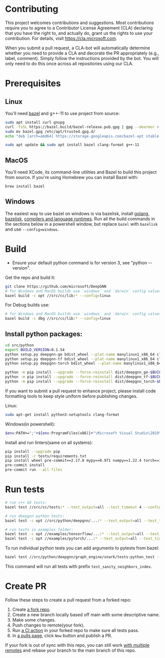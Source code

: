 # Contributing


This project welcomes contributions and suggestions. Most contributions require you to
agree to a Contributor License Agreement (CLA) declaring that you have the right to,
and actually do, grant us the rights to use your contribution. For details, visit
https://cla.microsoft.com.

When you submit a pull request, a CLA-bot will automatically determine whether you need
to provide a CLA and decorate the PR appropriately (e.g., label, comment). Simply follow the
instructions provided by the bot. You will only need to do this once across all repositories using our CLA.


# Prerequisites

## Linux

You'll need [bazel](https://docs.bazel.build/versions/master/install-ubuntu.html) and g++-11 to use project from source:

```bash
sudo apt install curl gnupg
curl -fsSL https://bazel.build/bazel-release.pub.gpg | gpg --dearmor > bazel.gpg
sudo mv bazel.gpg /etc/apt/trusted.gpg.d/
echo "deb [arch=amd64] https://storage.googleapis.com/bazel-apt stable jdk1.8" | sudo tee /etc/apt/sources.list.d/bazel.list

sudo apt update && sudo apt install bazel clang-format g++-11
```

## MacOS

You'll need XCode, its command-line utilities and Bazel to build this project from source.
If you're using Homebrew you can install Bazel with:
```bash
brew install bazel
```

## Windows

The easiest way to use bazel on windows is via bazelisk, install [golang](https://golang.org/dl/), [bazelisk](https://github.com/bazelbuild/bazelisk), [compilers and language runtimes](https://docs.bazel.build/versions/4.1.0/install-windows.html#installing-compilers-and-language-runtimes).
Run all the build commands in the sections below in a powershell window, but replace `bazel` with `bazelisk` and use `--config=windows`.

# Build

* Ensure your default python command is for version 3, see "python --version".

Get the repo and build it:

```bash
git clone https://github.com/microsoft/DeepGNN
# for Windows and MacOS builds use `windows` and `darwin` config values.
bazel build -c opt //src/cc/lib:* --config=linux
```

For Debug builds use:

```bash
# for Windows and MacOS builds use `windows` and `darwin` config values.
bazel build -c dbg //src/cc/lib:* --config=linux
```

## Install python packages:

```bash
cd src/python
export BUILD_VERSION=0.1.54
python setup.py deepgnn-ge bdist_wheel --plat-name manylinux1_x86_64 clean --all
python setup.py deepgnn-tf bdist_wheel --plat-name manylinux1_x86_64 clean --all
python setup.py deepgnn-torch bdist_wheel --plat-name manylinux1_x86_64 clean --all

python -m pip install --upgrade --force-reinstall dist/deepgnn_ge-$BUILD_VERSION-py3-none-manylinux1_x86_64.whl
python -m pip install --upgrade --force-reinstall dist/deepgnn_tf-$BUILD_VERSION-py3-none-manylinux1_x86_64.whl
python -m pip install --upgrade --force-reinstall dist/deepgnn_torch-$BUILD_VERSION-py3-none-manylinux1_x86_64.whl
```


If you want to submit a pull request to enhance project, please install code formatting tools to keep style uniform before publishing changes.

Linux:
```bash
sudo apt-get install python3-setuptools clang-format
```

Windows(in powershell):
```sh
$env:PATH+=";"+${env:ProgramFiles(x86)}+"\Microsoft Visual Studio\2019\Enterprise\VC\Tools\Llvm\bin"
```

Install and run linters(same on all systems):
```sh
pip install --upgrade pip
pip install -r tests/requirements.txt
pip install wheel pre-commit==2.17.0 mypy==0.971 numpy==1.22.4 torch==1.11.0 tensorflow==2.8.3
pre-commit install
pre-commit run --all-files
```


# Run tests

```bash
# run c++ GE tests:
bazel test //src/cc/tests:* --test_output=all --test_timeout 4 --config=linux

# run deepgnn python tests:
bazel test -c opt //src/python/deepgnn/...:* --test_output=all --test_timeout 6000 --config=linux

# run tests in examples folder:
bazel test -c opt //examples/tensorflow/...:* --test_output=all --test_timeout 6000 --config=linux
bazel test -c opt //examples/pytorch/...:* --test_output=all --test_timeout 6000 --config=linux

```

To run individual python tests you can add arguments to pytests from bazel:

```bash
bazel test //src/python/deepgnn/graph_engine/snark/tests:python_test --test_output=all --test_timeout 4 --config=linux --test_arg=-k --test_arg='test_sanity_neighbors_index'
```

This command will run all tests with prefix `test_sanity_neighbors_index`.

# Create PR

Follow these steps to create a pull request from a forked repo:
1. Create [a fork repo](https://docs.github.com/en/pull-requests/collaborating-with-pull-requests/working-with-forks).
2. Create a new branch locally based off main with some descriptive name.
3. Make some changes.
4. Push changes to remote(your fork).
5. Run [a CI action](https://github.com/microsoft/DeepGNN/actions/workflows/ci.yml) in your forked repo to make sure all tests pass.
6. In [a pulls page](https://github.com/microsoft/DeepGNN/pulls), click `New` button and publish a PR.

If your fork is out of sync with this repo, you can still work [with multiple remotes](https://docs.github.com/en/pull-requests/collaborating-with-pull-requests/working-with-forks/configuring-a-remote-for-a-fork)
and rebase your branch to the main branch of this repo.
